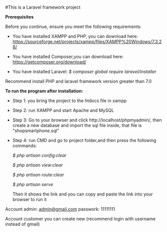 #This is a Laravel framework project

**Prerequisites**

Before you continue, ensure you meet the following requirements:
* You have installed XAMPP and PHP, you can download here: https://sourceforge.net/projects/xampp/files/XAMPP%20Windows/7.3.28/

* You have installed Composer,you can download here: https://getcomposer.org/download/

* You have installed Laravel:
*$ composer global require laravel/installer*

Recommend install PHP and laravel framework version greater than 7.0

**To run the program after installation:**

* Step 1: you bring the project to the htdocs file in xampp
* Step 2: run XAMPP and start Apache and MySQL
* Step 3: Go to your browser and click http://localhost/phpmyadmin/, then create a new database and import the sql file inside, that file is "shopsmartphone.sql"
* Step 4: run CMD and go to project folder,and then press the following commands:
  
    *$ php artisan config:clear*

    *$ php artisan view:clear*

    *$ php artisan route:clear*

    *$ php artisan serve*
    
    Then it shows the link and you can copy and paste the link into your browser to run it

Account admin:
admin@gmail.com
passwork: 11111111

Account customer you can create new
(recommend login with username instead of gmail)

